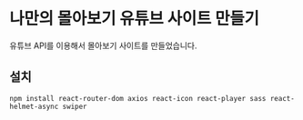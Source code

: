 # 나만의 몰아보기 유튜브 사이트 만들기
유튜브 API를 이용해서 몰아보기 사이트를 만들었습니다.

## 설치
`npm install react-router-dom axios react-icon react-player sass react-helmet-async swiper`